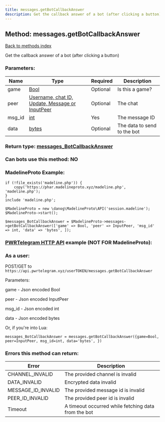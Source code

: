 ```yaml
---
title: messages.getBotCallbackAnswer
description: Get the callback answer of a bot (after clicking a button)
---
```

## Method: messages.getBotCallbackAnswer  
[Back to methods index](index.md)


Get the callback answer of a bot (after clicking a button)

### Parameters:

| Name     |    Type       | Required | Description |
|----------|---------------|----------|-------------|
|game|[Bool](../types/Bool.md) | Optional|Is this a game?|
|peer|[Username, chat ID, Update, Message or InputPeer](../types/InputPeer.md) | Optional|The chat|
|msg\_id|[int](../types/int.md) | Yes|The message ID|
|data|[bytes](../types/bytes.md) | Optional|The data to send to the bot|


### Return type: [messages\_BotCallbackAnswer](../types/messages_BotCallbackAnswer.md)

### Can bots use this method: **NO**


### MadelineProto Example:


```
if (!file_exists('madeline.php')) {
    copy('https://phar.madelineproto.xyz/madeline.php', 'madeline.php');
}
include 'madeline.php';

$MadelineProto = new \danog\MadelineProto\API('session.madeline');
$MadelineProto->start();

$messages_BotCallbackAnswer = $MadelineProto->messages->getBotCallbackAnswer(['game' => Bool, 'peer' => InputPeer, 'msg_id' => int, 'data' => 'bytes', ]);
```

### [PWRTelegram HTTP API](https://pwrtelegram.xyz) example (NOT FOR MadelineProto):



### As a user:

POST/GET to `https://api.pwrtelegram.xyz/userTOKEN/messages.getBotCallbackAnswer`

Parameters:

game - Json encoded Bool

peer - Json encoded InputPeer

msg_id - Json encoded int

data - Json encoded bytes




Or, if you're into Lua:

```
messages_BotCallbackAnswer = messages.getBotCallbackAnswer({game=Bool, peer=InputPeer, msg_id=int, data='bytes', })
```

### Errors this method can return:

| Error    | Description   |
|----------|---------------|
|CHANNEL_INVALID|The provided channel is invalid|
|DATA_INVALID|Encrypted data invalid|
|MESSAGE_ID_INVALID|The provided message id is invalid|
|PEER_ID_INVALID|The provided peer id is invalid|
|Timeout|A timeout occurred while fetching data from the bot|


